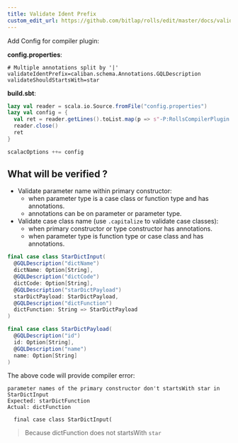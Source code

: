 ```yaml
---
title: Validate Ident Prefix
custom_edit_url: https://github.com/bitlap/rolls/edit/master/docs/validate_ident_prefix.md
---
```


Add Config for compiler plugin:

**config.properties**:
``` properties
# Multiple annotations split by '|'
validateIdentPrefix=caliban.schema.Annotations.GQLDescription
validateShouldStartsWith=star
```

**build.sbt**:
``` scala
lazy val reader = scala.io.Source.fromFile("config.properties")
lazy val config = {
  val ret = reader.getLines().toList.map(p => s"-P:RollsCompilerPlugin:$p")
  reader.close()
  ret
}

scalacOptions ++= config

```

## What will be verified ? 

- Validate parameter name within primary constructor:
  - when parameter type is a case class or function type and has annotations.
  - annotations can be on parameter or parameter type.
- Validate case class name (use `.capitalize` to validate case classes):
  - when primary constructor or type constructor has annotations.
  - when parameter type is function type or case class and has annotations.

``` scala
final case class StarDictInput(
  @GQLDescription("dictName")
  dictName: Option[String],
  @GQLDescription("dictCode")
  dictCode: Option[String],
  @GQLDescription("starDictPayload")
  starDictPayload: StarDictPayload,
  @GQLDescription("dictFunction")
  dictFunction: String => StarDictPayload
)

final case class StarDictPayload(
  @GQLDescription("id")
  id: Option[String],
  @GQLDescription("name")
  name: Option[String]
)
```

The above code will provide compiler error:
```
parameter names of the primary constructor don't startsWith star in StarDictInput
Expected: starDictFunction 
Actual: dictFunction

  final case class StarDictInput(
```

> Because dictFunction does not startsWith `star`